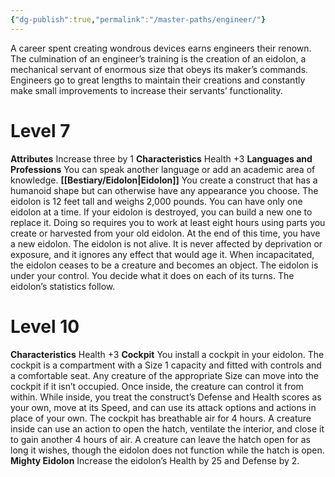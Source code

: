 ```yaml
---
{"dg-publish":true,"permalink":"/master-paths/engineer/"}
---
```


A career spent creating wondrous devices earns engineers their renown. The culmination of an engineer’s training is the creation of an eidolon, a mechanical servant of enormous size that obeys its maker’s commands. Engineers go to great lengths to maintain their creations and constantly make small improvements to increase their servants’ functionality.
# Level 7
**Attributes** Increase three by 1
**Characteristics** Health +3
**Languages and Professions** You can speak another language or add an academic area of knowledge.
**[[Bestiary/Eidolon\|Eidolon]]** You create a construct that has a humanoid shape but can otherwise have any appearance you choose. The eidolon is 12 feet tall and weighs 2,000 pounds. You can have only one eidolon at a time.
If your eidolon is destroyed, you can build a new one to replace it. Doing so requires you to work at least eight hours using parts you create or harvested from your old eidolon. At the end of this time, you have a new eidolon.
The eidolon is not alive. It is never affected by deprivation or exposure, and it ignores any effect that would age it. When incapacitated, the eidolon ceases to be a creature and becomes an object.
The eidolon is under your control. You decide what it does on each of its turns. The eidolon’s statistics follow.
# Level 10
**Characteristics** Health +3
**Cockpit** You install a cockpit in your eidolon. The cockpit is a compartment with a Size 1 capacity and fitted with controls and a comfortable seat. Any creature of the appropriate Size can move into the cockpit if it isn’t occupied. Once inside, the creature can control it from within. While inside, you treat the construct’s Defense and Health scores as your own, move at its Speed, and can use its attack options and actions in place of your own. The cockpit has breathable air for 4 hours.
A creature inside can use an action to open the hatch, ventilate the interior, and close it to gain another 4 hours of air. A creature can leave the hatch open for as long it wishes, though the eidolon does not function while the hatch is open.
**Mighty Eidolon** Increase the eidolon’s Health by 25 and Defense by 2.